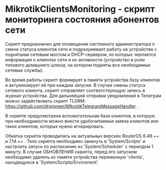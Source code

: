 # MikrotikClientsMonitoring - скрипт мониторинга состояния абонентов сети 
Скрипт предназначен для оповещения системного администратора о смене статуса клиентов сети и подразумевает работу на устройстве с поднятыми сетевым мостом и DHCP-сервером, из которых черпается информация о клиентах сети и их активности (устройство в роли типового домашнего шлюза, на котором подняты все необходимые сетевые службы).

Во время работы скрипт формирует в памяти устройства базу клиентов и актуализирует её при каждом запуске. В случае смены статуса сетевого клиента, скрипт отправляет соответствующую запись в журнал устройства. Для дальнейшей отправки уведомлений в Телеграм можно задействовать скрипт TLGRM: https://github.com/drpioneer/MikrotikTelegramMessageHandler .

В скрипте предусмотрена вспомогательная база клиентов, в которую при необходимости можно внести удобочитаемые имена клиентов или таких клиентов, которых нужно игнорировать.

Обкатка скрипта проводилась на актуальных версиях RouterOS 6.49.++ и 7.14.++ . Тело скрипта необходимо закинуть в 'System/Scripts' и настроить запуск по расписанию из 'System/Scheduler' с периодом 1 минуту. В случае ОБНОВЛЕНИЯ скрипта, перед его запуском необходимо удалить из памяти устройства переменную 'clients', находящуюся в 'System/Scripts/Enviroment'.

